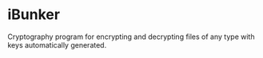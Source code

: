# iBunker
Cryptography program for encrypting and decrypting files of any type with keys automatically generated.

